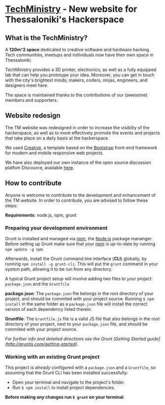 # [TechMinistry](http://www.techministry.gr/) - New website for Thessaloniki's Hackerspace

## What is the TechMinistry?

A **120m^2 space** dedicated to creative software and hardware hacking. Tech communities, meetups and individuals now have their own space in Thessaloniki.

TechMinistry provides a 3D printer, electronics, as well as a fully equipped lab that can help you prototype your idea.
Moreover, you can get in touch with the city's brightest minds; makers, coders, ninjas, engineers, and designers meet here.

The space is maintained thanks to the contributions of our (awesome) members and supporters.

## Website redesign

The TM website was redesigned in order to increase the visibilty of the hackerspace, as well as to more effectively promote the events and projects that take place on a daily basis at the hackerspace. 

We used [Creative](http://ironsummitmedia.github.io/startbootstrap-creative/), a template based on the [Bootstrap](http://getbootstrap.com/) front-end framework for modern and mobile responsive web projects.

We have also deployed our own instance of the open source discussion platfom Discource, available [here](http://discourse.techministry.gr/).

## How to contribute

Anyone is welcome to contribute to the development and enhancement of the TM website. 
In order to contribute, you are advised to follow these steps: 

**Requirements**: node.js, npm, grunt

### Preparing your development environment

Grunt is installed and managed via [npm](https://www.npmjs.com/), the [Node.js](https://nodejs.org/en/) package mananger. 
Before setting up Grunt make sure that your [npm](https://www.npmjs.com/) is up-to-date by running `npm update -g npm`.

Afterwards, install the Grunt command line interface (**CLI**) globally, by running `npm install -g grunt-cli`.
This will put the `grunt` command in your system path, allowing it to be run from any directory.

A typical Grunt project setup will involve adding two files to your project: `package.json` and the `Gruntfile`

**package.json**: The `package.json` file belongs in the root directory of your project, and should be commited with your project source. Running `$ npm install` in the same folder as a `package.json` file will install the correct version of each dependency listed therein.

**Gruntfile**: The `Gruntfile.js` file is a valid JS file that also belongs in the root directory of your project, next to your `package.json` file, and should be commited with your project source.

*For further info and detailed directions see the Grunt [Getting Started guide] (http://gruntjs.com/getting-started)*.

### Working with an existing Grunt project

This project is *already* configured with a `package.json` and a `Gruntfile`, so assuming that the Grunt CLI has been installed successfully:

* Open your terminal and navigate to the project's folder.
* Run `$ npm install` to install project dependencies.
 
**Before making any changes run `$ grunt` on your terminal**.


